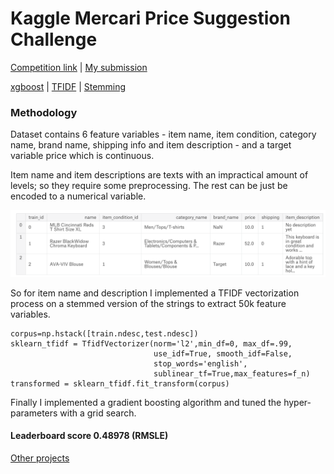 # Kaggle Mercari Price Suggestion Challenge

<a href="https://www.kaggle.com/c/mercari-price-suggestion-challenge" target="_blank">Competition link</a> | <a href="https://www.kaggle.com/t35khan/tfidf-driven-xgboost" target="_blank">My submission</a>

<a href="http://xgboost.readthedocs.io/en/latest/python/python_api.html" target="_blank">xgboost</a> | <a href="https://en.wikipedia.org/wiki/Tf%E2%80%93idf" target="_blank">TFIDF</a> | <a href="https://en.wikipedia.org/wiki/Stemming" target="_blank">Stemming</a>

### Methodology 

Dataset contains 6 feature variables - item name, item condition, category name, brand name, shipping info and item description - and a target variable price which is continuous.

Item name and item descriptions are texts with an impractical amount of levels; so they require some preprocessing. The rest can be just be encoded to a numerical variable. 

![Train_head](/images/train_head.png)

So for item name and description I implemented a TFIDF vectorization process on a stemmed version of the strings to extract 50k feature variables.

    corpus=np.hstack([train.ndesc,test.ndesc])
    sklearn_tfidf = TfidfVectorizer(norm='l2',min_df=0, max_df=.99,
                                    use_idf=True, smooth_idf=False,
                                    stop_words='english',
                                    sublinear_tf=True,max_features=f_n)
    transformed = sklearn_tfidf.fit_transform(corpus)

Finally I implemented a gradient boosting algorithm and tuned the hyper-parameters with a grid search.


#### Leaderboard score 0.48978 (RMSLE)


<a href="https://tawsifkhan.github.io" target="_blank">Other projects</a>
